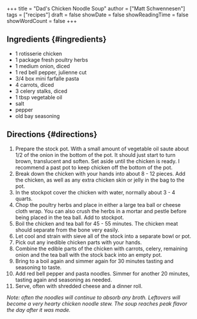 +++
title = "Dad's Chicken Noodle Soup"
author = ["Matt Schwennesen"]
tags = ["recipes"]
draft = false
showDate = false
showReadingTime = false
showWordCount = false
+++

## Ingredients {#ingredients}

-   1 rotisserie chicken
-   1 package fresh poultry herbs
-   1 medium onion, diced
-   1 red bell pepper, julienne cut
-   3/4 box mini farfalle pasta
-   4 carrots, diced
-   3 celery stalks, diced
-   1 tbsp vegetable oil
-   salt
-   pepper
-   old bay seasoning


## Directions {#directions}

1.  Prepare the stock pot. With a small amount of vegetable oil saute about 1/2
    of the onion in the bottom of the pot. It should just start to turn brown,
    translucent and soften. Set aside until the chicken is ready. I recommend a
    past pot to keep chicken off the bottom of the pot.
2.  Break down the chicken with your hands into about 8 - 12 pieces. Add the
    chicken, as well as any extra chicken skin or jelly in the bag to the pot.
3.  In the stockpot cover the chicken with water, normally about 3 - 4 quarts.
4.  Chop the poultry herbs and place in either a large tea ball or cheese cloth
    wrap. You can also crush the herbs in a mortar and pestle before being placed
    in the tea ball. Add to stockpot.
5.  Boil the chicken and tea ball for 45 - 55 minutes. The chicken meat should
    separate from the bone very easily.
6.  Let cool and strain with sieve all of the stock into a separate bowl or pot.
7.  Pick out any inedible chicken parts with your hands.
8.  Combine the edible parts of the chicken with carrots, celery, remaining onion
    and the tea ball with the stock back into an empty pot.
9.  Bring to a boil again and simmer again for 30 minutes tasting and seasoning
    to taste.
10. Add red bell pepper and pasta noodles. Simmer for another 20 minutes,
    tasting again and seasoning as needed.
11. Serve, often with shredded cheese and a dinner roll.

_Note: often the noodles will continue to absorb any broth. Leftovers will_
_become a very hearty chicken noodle stew. The soup reaches peak flavor the day_
_after it was made._
